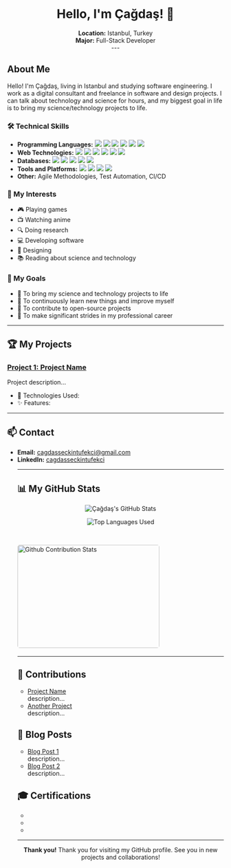 <!-- Title and Brief Info -->
<h1 align="center">Hello, I'm Çağdaş! 👋</h1>
<p align="center">
  <strong>Location:</strong> Istanbul, Turkey<br>
  <strong>Major:</strong> Full-Stack Developer<br>
---

<!-- About Me -->
<h2>About Me</h2>
<p>Hello! I'm Çağdaş, living in Istanbul and studying software engineering. I work as a digital consultant and freelance in software and design projects. I can talk about technology and science for hours, and my biggest goal in life is to bring my science/technology projects to life.</p>

<!-- Technical Skills -->
<h3>🛠 Technical Skills</h3>
<ul>
  <li><strong>Programming Languages:</strong> 
    <img src="https://img.shields.io/badge/-Python-3776AB?style=flat&logo=python&logoColor=white"> 
    <img src="https://img.shields.io/badge/-JavaScript-F7DF1E?style=flat&logo=javascript&logoColor=black"> 
    <img src="https://img.shields.io/badge/-C%2B%2B-00599C?style=flat&logo=c%2B%2B&logoColor=white">
    <img src="https://img.shields.io/badge/-C%23-239120?style=flat&logo=c-sharp&logoColor=white"> 
    <img src="https://img.shields.io/badge/-Java-007396?style=flat&logo=java&logoColor=white">
    <img src="https://img.shields.io/badge/-R-276DC3?style=flat&logo=r&logoColor=white">
  </li>
  <li><strong>Web Technologies:</strong> 
    <img src="https://img.shields.io/badge/-HTML5-E34F26?style=flat&logo=html5&logoColor=white"> 
    <img src="https://img.shields.io/badge/-CSS3-1572B6?style=flat&logo=css3&logoColor=white"> 
    <img src="https://img.shields.io/badge/-React-61DAFB?style=flat&logo=react&logoColor=black"> 
    <img src="https://img.shields.io/badge/-Node.js-339933?style=flat&logo=node-dot-js&logoColor=white">
    <img src="https://img.shields.io/badge/-ASP.NET%20MVC-5C2D91?style=flat&logo=dot-net&logoColor=white">
    <img src="https://img.shields.io/badge/-jQuery-0769AD?style=flat&logo=jquery&logoColor=white">
  </li>
  <li><strong>Databases:</strong> 
    <img src="https://img.shields.io/badge/-MySQL-4479A1?style=flat&logo=mysql&logoColor=white"> 
    <img src="https://img.shields.io/badge/-MongoDB-47A248?style=flat&logo=mongodb&logoColor=white"> 
    <img src="https://img.shields.io/badge/-PostgreSQL-336791?style=flat&logo=postgresql&logoColor=white">
    <img src="https://img.shields.io/badge/-Microsoft%20SQL%20Server-CC2927?style=flat&logo=microsoft-sql-server&logoColor=white">
    <img src="https://img.shields.io/badge/-T--SQL-CC2927?style=flat&logo=microsoft-sql-server&logoColor=white">
  </li>
  <li><strong>Tools and Platforms:</strong> 
    <img src="https://img.shields.io/badge/-Git-F05032?style=flat&logo=git&logoColor=white"> 
    <img src="https://img.shields.io/badge/-Docker-2496ED?style=flat&logo=docker&logoColor=white"> 
    <img src="https://img.shields.io/badge/-Kubernetes-326CE5?style=flat&logo=kubernetes&logoColor=white"> 
    <img src="https://img.shields.io/badge/-AWS-232F3E?style=flat&logo=amazon-aws&logoColor=white">
  </li>
  <li><strong>Other:</strong> Agile Methodologies, Test Automation, CI/CD</li>
</ul>

<!-- Interests -->
<h3>📌 My Interests</h3>
<ul>
  <li>🎮 Playing games</li>
  <li>📺 Watching anime</li>
  <li>🔍 Doing research</li>
  <li>💻 Developing software</li>
  <li>🎨 Designing</li>
  <li>📚 Reading about science and technology</li>
</ul>

<!-- Goals -->
<h3>🎯 My Goals</h3>
<ul>
  <li>🚀 To bring my science and technology projects to life</li>
  <li>🌱 To continuously learn new things and improve myself</li>
  <li>🤝 To contribute to open-source projects</li>
  <li>💼 To make significant strides in my professional career</li>
</ul>

---

<!-- Projects -->
<h2>🏆 My Projects</h2>

<h3><a href="https://github.com/cagdasseckint/proje1">Project 1: Project Name </a></h3>
<p>Project description...</p>
<ul>
  <li>🔧 Technologies Used: </li>
  <li>✨ Features: </li>
</ul>

---

<!-- Contact -->
<h2>📫 Contact</h2>
<ul>
  <li><strong>Email:</strong> <a href="mailto:cagdasseckintufekci@gmail.com">cagdasseckintufekci@gmail.com</a></li>
  <li><strong>LinkedIn:</strong> <a href="https://www.linkedin.com/in/cagdasseckintufekci">cagdasseckintufekci</a></li>
  
---

<!-- GitHub Stats -->
<h2>📊 My GitHub Stats</h2>
<p align="center">
  <img src="https://github-readme-stats.vercel.app/api?username=cagdasseckint&show_icons=true&theme=radical" alt="Çağdaş's GitHub Stats">
</p>

<p align="center">
  <img src="https://github-readme-stats.vercel.app/api/top-langs/?username=cagdasseckint&layout=compact&theme=radical" alt="Top Languages Used">
</p>

</br>
<p style="display: flex; justify-contect: space-between;">
<img style="border-radius: 5px; margin-bottom: 5px" alt="Github Contribution Stats" width="330px" height="240px" src="https://github-contribution-stats.vercel.app/api/?username=cagdasseckint" />
  
---

<!-- Contributions -->
<h2>🤝 Contributions</h2>
<ul>
  <li><a href="https://github.com/proje">Project Name</a><br>description...</li>
  <li><a href="https://github.com/proje">Another Project</a><br>description...</li>
</ul>

<!-- Blog Posts -->
<h2>📝 Blog Posts</h2>
<ul>
  <li><a href="https://medium.com/@kullaniciadi/blog-yazisi-1">Blog Post 1</a><br>description...</li>
  <li><a href="https://medium.com/@kullaniciadi/blog-yazisi-2">Blog Post 2</a><br>description...</li>
</ul>

<!-- Certifications -->
<h2>🎓 Certifications</h2>
<ul>
  <li></li>
  <li></li>
  <li></li>
</ul>

---

<!-- Thank You -->
<p align="center"><strong>Thank you!</strong> Thank you for visiting my GitHub profile. See you in new projects and collaborations!</p>
